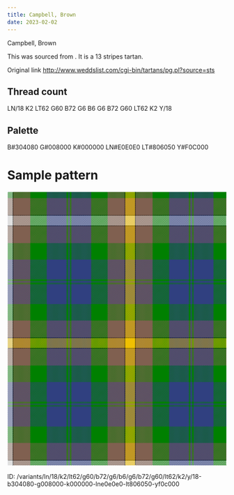 ```yaml
---
title: Campbell, Brown
date: 2023-02-02
---
```

Campbell, Brown

This was sourced from <no value>.  It is a 13 stripes tartan.

Original link http://www.weddslist.com/cgi-bin/tartans/pg.pl?source=sts

## Thread count
LN/18 K2 LT62 G60 B72 G6 B6 G6 B72 G60 LT62 K2 Y/18

## Palette
B#304080 G#008000 K#000000 LN#E0E0E0 LT#806050 Y#F0C000

# Sample pattern

![Tartan detail](tartan.png "LN/18 K2 LT62 G60 B72 G6 B6 G6 B72 G60 LT62 K2 Y/18 tartan")

ID: /variants/ln/18/k2/lt62/g60/b72/g6/b6/g6/b72/g60/lt62/k2/y/18-b304080-g008000-k000000-lne0e0e0-lt806050-yf0c000